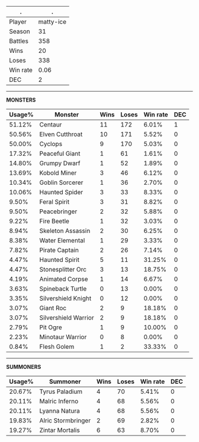 .|.
|-|-
Player|matty-ice
Season|31
Battles|358
Wins|20
Loses|338
Win rate|0.06
DEC|2

---
**MONSTERS**

Usage%|Monster|Wins|Loses|Win rate|DEC|
-|-|-|-|-|-|
51.12%|Centaur|11|172|6.01%|1|
50.56%|Elven Cutthroat|10|171|5.52%|0|
50.00%|Cyclops|9|170|5.03%|0|
17.32%|Peaceful Giant|1|61|1.61%|0|
14.80%|Grumpy Dwarf|1|52|1.89%|0|
13.69%|Kobold Miner|3|46|6.12%|0|
10.34%|Goblin Sorcerer|1|36|2.70%|0|
10.06%|Haunted Spider|3|33|8.33%|0|
9.50%|Feral Spirit|3|31|8.82%|0|
9.50%|Peacebringer|2|32|5.88%|0|
9.22%|Fire Beetle|1|32|3.03%|0|
8.94%|Skeleton Assassin|2|30|6.25%|0|
8.38%|Water Elemental|1|29|3.33%|0|
7.82%|Pirate Captain|2|26|7.14%|0|
4.47%|Haunted Spirit|5|11|31.25%|0|
4.47%|Stonesplitter Orc|3|13|18.75%|0|
4.19%|Animated Corpse|1|14|6.67%|0|
3.63%|Spineback Turtle|0|13|0.00%|0|
3.35%|Silvershield Knight|0|12|0.00%|0|
3.07%|Giant Roc|2|9|18.18%|0|
3.07%|Silvershield Warrior|2|9|18.18%|0|
2.79%|Pit Ogre|1|9|10.00%|0|
2.23%|Minotaur Warrior|0|8|0.00%|0|
0.84%|Flesh Golem|1|2|33.33%|0|

---
**SUMMONERS**

Usage%|Summoner|Wins|Loses|Win rate|DEC|
-|-|-|-|-|-|
20.67%|Tyrus Paladium|4|70|5.41%|0|
20.11%|Malric Inferno|4|68|5.56%|0|
20.11%|Lyanna Natura|4|68|5.56%|0|
19.83%|Alric Stormbringer|2|69|2.82%|0|
19.27%|Zintar Mortalis|6|63|8.70%|0|
